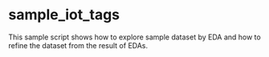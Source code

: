 # sample_iot_tags

This sample script shows how to explore sample dataset by EDA and how to refine the dataset from the result of EDAs.


